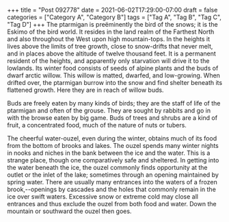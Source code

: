 +++
title = "Post 092778"
date = 2021-06-02T17:29:00-07:00
draft = false
categories = ["Category A", "Category B"]
tags = ["Tag A", "Tag B", "Tag C", "Tag D"]
+++
The ptarmigan is preëminently the bird of the snows; it is the Eskimo of the bird world. It resides in the land realm of the Farthest North and also throughout the West upon high mountain-tops. In the heights it lives above the limits of tree growth, close to snow-drifts that never melt, and in places above the altitude of twelve thousand feet. It is a permanent resident of the heights, and apparently only starvation will drive it to the lowlands. Its winter food consists of seeds of alpine plants and the buds of dwarf arctic willow. This willow is matted, dwarfed, and low-growing. When drifted over, the ptarmigan burrow into the snow and find shelter beneath its flattened growth. Here they are in reach of willow buds.

Buds are freely eaten by many kinds of birds; they are the staff of life of the ptarmigan and often of the grouse. They are sought by rabbits and go in with the browse eaten by big game. Buds of trees and shrubs are a kind of fruit, a concentrated food, much of the nature of nuts or tubers.

The cheerful water-ouzel, even during the winter, obtains much of its food from the bottom of brooks and lakes. The ouzel spends many winter nights in nooks and niches in the bank between the ice and the water. This is a strange place, though one comparatively safe and sheltered. In getting into the water beneath the ice, the ouzel commonly finds opportunity at the outlet or the inlet of the lake; sometimes through an opening maintained by spring water. There are usually many entrances into the waters of a frozen brook,--openings by cascades and the holes that commonly remain in the ice over swift waters. Excessive snow or extreme cold may close all entrances and thus exclude the ouzel from both food and water. Down the mountain or southward the ouzel then goes.

